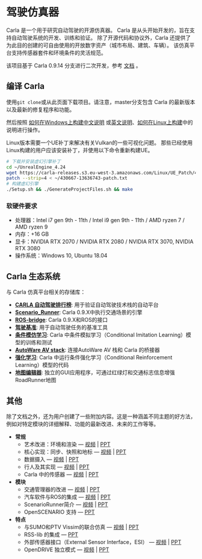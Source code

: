 # 驾驶仿真器


Carla 是一个用于研究自动驾驶的开源仿真器。
Carla 是从头开始开发的，旨在支持自动驾驶系统的开发、训练和验证。
除了开源代码和协议外，Carla 还提供了为此目的创建的可自由使用的开放数字资产（城市布局、建筑、车辆）。
该仿真平台支持传感器套件和环境条件的灵活规范。


该项目基于 Carla 0.9.14 分支进行二次开发，参考 [文档](http://carla.readthedocs.io) 。


## 编译 Carla

使用`git clone`或从此页面下载项目。请注意，master分支包含 Carla 的最新版本以及最新的修复程序和功能。

然后按照 [如何在Windows上构建中文说明](https://github.com/OpenHUTB/roadrunner_scenario/blob/master/ug/carla_windows_build.mlx) 或[英文说明][buildwindowslink]、[如何在Linux上构建][buildlinuxlink]中的说明进行操作。  

Linux版本需要一个UE补丁来解决有关Vulkan的一些可视化问题。
那些已经使用Linux构建的用户应该安装补丁，并使用以下命令重新构建UE。
```sh
# 下载并安装虚幻引擎补丁  
cd ~/UnrealEngine_4.24
wget https://carla-releases.s3.eu-west-3.amazonaws.com/Linux/UE_Patch/430667-13636743-patch.txt ~/430667-13636743-patch.txt
patch --strip=4 < ~/430667-13636743-patch.txt
# 构建虚幻引擎
./Setup.sh && ./GenerateProjectFiles.sh && make
```


[buildlinuxlink]: https://carla.readthedocs.io/en/latest/build_linux/
[buildwindowslink]: https://carla.readthedocs.io/en/latest/build_windows/



### 软硬件要求

* 处理器：Intel i7 gen 9th - 11th / Intel i9 gen 9th - 11th / AMD ryzen 7 / AMD ryzen 9
* 内存：+16 GB
* 显卡：NVIDIA RTX 2070 / NVIDIA RTX 2080 / NVIDIA RTX 3070, NVIDIA RTX 3080
* 操作系统：Windows 10, Ubuntu 18.04

## Carla 生态系统
与 Carla 仿真平台相关的存储库：

* [**CARLA 自动驾驶排行榜**](https://leaderboard.carla.org/): 用于验证自动驾驶技术栈的自动平台
* [**Scenario_Runner**](https://github.com/carla-simulator/scenario_runner): Carla 0.9.X中执行交通场景的引擎
* [**ROS-bridge**](https://github.com/carla-simulator/ros-bridge): Carla 0.9.X和ROS的接口
* [**驾驶基准**](https://github.com/carla-simulator/driving-benchmarks): 用于自动驾驶任务的基准工具
* [**条件模仿学习**](https://github.com/felipecode/coiltraine): Carla 中条件模拟学习（Conditional Imitation Learning）模型的训练和测试
* [**AutoWare AV stack**](https://github.com/carla-simulator/carla-autoware): 连接AutoWare AV 栈和 Carla 的桥接器
* [**强化学习**](https://github.com/carla-simulator/reinforcement-learning): Carla 中运行条件强化学习（Conditional Reinforcement Learning）模型的代码
* [**地图编辑器**](https://github.com/carla-simulator/carla-map-editor): 独立的GUI应用程序，可通过红绿灯和交通标志信息增强RoadRunner地图



## 其他
除了文档之外，还为用户创建了一些附加内容。这是一种涵盖不同主题的好方法，例如对特定模块的详细解释、功能的最新改进、未来的工作等等。

*   __常规__  
	*   艺术改进：环境和渲染 — [视频](https://youtu.be/ZZaHevsz8W8) | [PPT](https://drive.google.com/file/d/1l9Ztaq0Q8fNN5YPU4-5vL13eZUwsQl5P/view?usp=sharing)  
	*   核心实现：同步、快照和地标 — [视频](https://youtu.be/nyyTLmphqY4) | [PPT](https://drive.google.com/file/d/1yaOwf1419qWZqE1gTSrrknsWOhawEWh_/view?usp=sharing)
	*   数据摄入 — [视频](https://youtu.be/mHiUUZ4xC9o) | [PPT](https://drive.google.com/file/d/10uNBAMreKajYimIhwCqSYXjhfVs2bX31/view?usp=sharing)  
	*   行人及其实现 — [视频](https://youtu.be/Uoz2ihDwaWA) | [PPT](https://drive.google.com/file/d/1Tsosin7BLP1k558shtbzUdo2ZXVKy5CB/view?usp=sharing)  
	*   Carla 中的传感器 — [视频](https://youtu.be/T8qCSet8WK0) | [PPT](https://drive.google.com/file/d/1UO8ZAIOp-1xaBzcFMfn_IoipycVkUo4q/view?usp=sharing)  
*   __模块__  
	*   交通管理器的改进 — [视频](https://youtu.be/n9cufaJ17eA) | [PPT](https://drive.google.com/file/d/1R9uNZ6pYHSZoEBxs2vYK7swiriKbbuxo/view?usp=sharing)  
	*   汽车软件与ROS的集成 — [视频](https://youtu.be/ChIgcC2scwU) | [PPT](https://drive.google.com/file/d/1uO6nBaFirrllb08OeqGAMVLApQ6EbgAt/view?usp=sharing)  
	*   ScenarioRunner简介 — [视频](https://youtu.be/dcnnNJowqzM) | [PPT](https://drive.google.com/file/d/1zgoH_kLOfIw117FJGm2IVZZAIRw9U2Q0/view?usp=sharing)  
	*   OpenSCENARIO 支持 — [PPT](https://drive.google.com/file/d/1g6ATxZRTWEdstiZwfBN1_T_x_WwZs0zE/view?usp=sharing)  
*   __特点__  
	*   与SUMO和PTV Vissim的联合仿真 — [视频](https://youtu.be/PuFSbj1PU94) | [PPT](https://drive.google.com/file/d/10DgMNUBqKqWBrdiwBiAIT4DdR9ObCquI/view?usp=sharing)  
	*   RSS-lib 的集成 — [PPT](https://drive.google.com/file/d/1whREmrCv67fOMipgCk6kkiW4VPODig0A/view?usp=sharing)  
	*   外部传感器接口（External Sensor Interface，ESI） — [视频](https://youtu.be/5hXHPV9FIeY) | [PPT](https://drive.google.com/file/d/1VWFaEoS12siW6NtQDUkm44BVO7tveRbJ/view?usp=sharing)  
	*   OpenDRIVE 独立模式 — [视频](https://youtu.be/U25GhofVV1Q) | [PPT](https://drive.google.com/file/d/1D5VsgfX7dmgPWn7UtDDid3-OdS1HI4pY/view?usp=sharing)  

